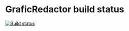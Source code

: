 # GraficRedactor build status

[![Build status](https://ci.appveyor.com/api/projects/status/pe88b1ve5tg55bdq?svg=true)](https://ci.appveyor.com/project/LisaFesan/graficredactor)


